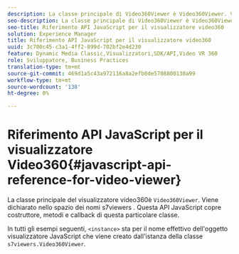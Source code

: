 ```yaml
---
description: La classe principale di Video360Viewer è Video360Viewer. Viene dichiarato nello spazio dei nomi s7viewers . Questa API JavaScript copre costruttore, metodi e callback di questa particolare classe.
seo-description: La classe principale di Video360Viewer è Video360Viewer. Viene dichiarato nello spazio dei nomi s7viewers . Questa API JavaScript copre costruttore, metodi e callback di questa particolare classe.
seo-title: Riferimento API JavaScript per il visualizzatore video360
solution: Experience Manager
title: Riferimento API JavaScript per il visualizzatore video360
uuid: 3c700c45-c3a1-4ff2-899d-702bf2e4d230
feature: Dynamic Media Classic,Visualizzatori,SDK/API,Video VR 360
role: Sviluppatore, Business Practices
translation-type: tm+mt
source-git-commit: 469d1a5c43a972116a8a2efb0de5708800130a99
workflow-type: tm+mt
source-wordcount: '138'
ht-degree: 0%

---
```



# Riferimento API JavaScript per il visualizzatore Video360{#javascript-api-reference-for-video-viewer}

La classe principale del visualizzatore video360è `Video360Viewer`. Viene dichiarato nello spazio dei nomi s7viewers . Questa API JavaScript copre costruttore, metodi e callback di questa particolare classe.

In tutti gli esempi seguenti, `<instance>` sta per il nome effettivo dell&#39;oggetto visualizzatore JavaScript che viene creato dall&#39;istanza della classe `s7viewers.Video360Viewer`.
